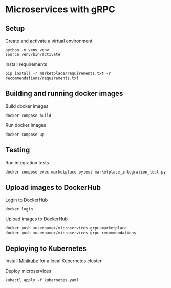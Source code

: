 # Microservices with gRPC

## Setup

Create and activate a virtual environment

```shell
python -m venv venv
source venv/bin/activate
```

Install requirements

```shell
pip install -r marketplace/requirements.txt -r recommendations/requirements.txt
```

## Building and running docker images

Build docker images

```shell
docker-compose build
```

Run docker images

```shell
docker-compose up
```

## Testing

Run integration tests

```shell
docker-compose exec marketplace pytest marketplace_integration_test.py
```

## Upload images to DockerHub

Login to DockerHub

```shell
docker login
```

Upload images to DockerHub

```shell
docker push <username>/microservices-grpc-marketplace
docker push <username>/microservices-grpc-recommendations
```

## Deploying to Kubernetes

Install [Minikube](https://minikube.sigs.k8s.io/docs/start/) for a local Kubernetes cluster

Deploy microservices

```shell
kubectl apply -f kubernetes.yaml
```
